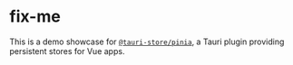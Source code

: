 # fix-me

This is a demo showcase for [`@tauri-store/pinia`](https://tb.dev.br/tauri-store/plugin-pinia/guide/getting-started), a Tauri plugin providing persistent stores for Vue apps.
